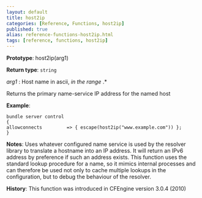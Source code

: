```yaml
---
layout: default
title: host2ip
categories: [Reference, Functions, host2ip]
published: true
alias: reference-functions-host2ip.html
tags: [reference, functions, host2ip]
---
```


**Prototype**: host2ip(arg1) 

**Return type**: `string`

 *arg1* : Host name in ascii, *in the range* .\*   

Returns the primary name-service IP address for the named host

**Example**:

```cf3
bundle server control
{
allowconnects         => { escape(host2ip("www.example.com")) };
}
```

**Notes**:
Uses whatever configured name service is used by the resolver library to
translate a hostname into an IP address. It will return an IPv6 address
by preference if such an address exists. This function uses the standard
lookup procedure for a name, so it mimics internal processes and can
therefore be used not only to cache multiple lookups in the
configuration, but to debug the behaviour of the resolver.

**History**: This function was introduced in CFEngine version 3.0.4
(2010)
